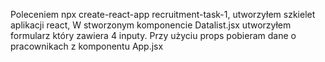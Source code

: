 Poleceniem npx create-react-app recruitment-task-1, utworzyłem szkielet aplikacji react, 
W stworzonym komponencie Datalist.jsx utworzyłem formularz który zawiera 4 inputy.
Przy użyciu props pobieram dane o pracownikach z komponentu App.jsx

